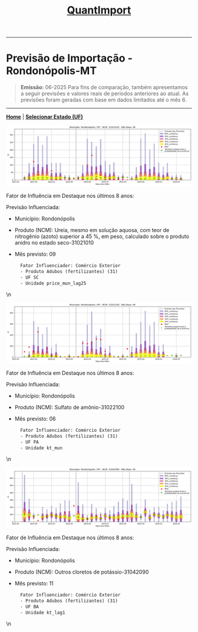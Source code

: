 <header>
    <h1><a href="https://quantimportbrazil.github.io/Sobre/">QuantImport</a></h1>
</header>

---

# Previsão de Importação - Rondonópolis-MT

> **Emissão:** 06-2025
> Para fins de comparação, também apresentamos a seguir previsões e valores reais de períodos anteriores ao atual.
> As previsões foram geradas com base em dados limitados até o mês 6.

---

**[Home](https://quantimportbrazil.github.io/Sobre/)** | **[Selecionar Estado (UF)](https://quantimportbrazil.github.io/Unidades_Federativas/)**


![Gráfico de Previsão](31021010.png)

Fator de Influência em Destaque nos últimos 8 anos:

Previsão Influenciada:
- Município: Rondonópolis
- Produto (NCM): Ureia, mesmo em solução aquosa, com teor de nitrogênio (azoto) superior a 45 %, em peso, calculado sobre o produto anidro no estado seco-31021010 
- Mês previsto: 09


        Fator Influenciador: Comércio Exterior
        - Produto Adubos (fertilizantes) (31)
        - UF SC
        - Unidade price_mun_lag25
\n




![Gráfico de Previsão](31022100.png)

Fator de Influência em Destaque nos últimos 8 anos:

Previsão Influenciada:
- Município: Rondonópolis
- Produto (NCM): Sulfato de amônio-31022100 
- Mês previsto: 06


        Fator Influenciador: Comércio Exterior
        - Produto Adubos (fertilizantes) (31)
        - UF PA
        - Unidade kt_mun
\n




![Gráfico de Previsão](31042090.png)

Fator de Influência em Destaque nos últimos 8 anos:

Previsão Influenciada:
- Município: Rondonópolis
- Produto (NCM): Outros cloretos de potássio-31042090 
- Mês previsto: 11


        Fator Influenciador: Comércio Exterior
        - Produto Adubos (fertilizantes) (31)
        - UF BA
        - Unidade kt_lag1
\n


